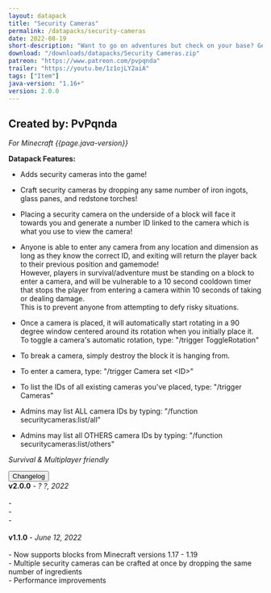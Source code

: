```yaml
---
layout: datapack
title: "Security Cameras"
permalink: /datapacks/security-cameras
date: 2022-08-19
short-description: "Want to go on adventures but check on your base? Get security cameras."
download: "/downloads/datapacks/Security Cameras.zip"
patreon: "https://www.patreon.com/pvpqnda"
trailer: "https://youtu.be/1z1ojLY2aiA"
tags: ["Item"]
java-version: "1.16+"
version: 2.0.0
---
```

Created by: PvPqnda
-
*For Minecraft {{page.java-version}}*

**Datapack Features:**

- Adds security cameras into the game!

- Craft security cameras by dropping any same number of iron ingots, glass panes, and redstone torches!

- Placing a security camera on the underside of a block will face it towards you and generate a number ID linked to the camera which is what you use to view the camera!

- Anyone is able to enter any camera from any location and dimension as long as they know the correct ID, and exiting will return the player back to their previous position and gamemode!<br>
However, players in survival/adventure must be standing on a block to enter a
camera, and will be vulnerable to a 10 second cooldown timer that stops the player from entering a camera within 10 seconds of taking or dealing damage.<br>
This is to prevent anyone from attempting to defy risky situations.

- Once a camera is placed, it will automatically start rotating in a 90 degree window centered around its rotation when you initially place it. To toggle a camera's automatic rotation, type: "/trigger ToggleRotation"

- To break a camera, simply destroy the block it is hanging from.

- To enter a camera, type: "/trigger Camera set \<ID>"

- To list the IDs of all existing cameras you've placed, type: "/trigger Cameras"

- Admins may list ALL camera IDs by typing: "/function securitycameras:list/all"

- Admins may list all OTHERS camera IDs by typing: "/function securitycameras:list/others"

*Survival & Multiplayer friendly*

<div id="accordion">
  <div class="card">
        <button class="card-header mb-0 btn btn-link text-decoration-none" data-toggle="collapse" data-target="#changelog" aria-expanded="false" aria-controls="changelog" id="changelogBtn">
           Changelog
        </button>
</div>

<div id="changelog" class="collapse" aria-labelledby="changelogBtn" data-parent="#accordion">
      <div class="card-body">
<b>v2.0.0</b> - <em>? ?, 2022</em><br>
<br>
- <br>
- <br>
- <br>
<br>
<b>v1.1.0</b> - <em>June 12, 2022</em><br>
<br>
- Now supports blocks from Minecraft versions 1.17 - 1.19<br>
- Multiple security cameras can be crafted at once by dropping the same number of ingredients<br>
- Performance improvements<br>
      </div>
    </div>
  </div>